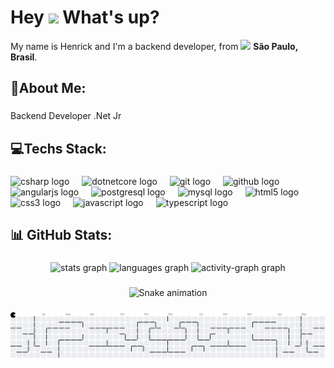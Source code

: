 <h1> Hey <img src="https://emojis.slackmojis.com/emojis/images/1577305505/7373/hand_wave.gif?1577305505" width="50" /> What's up?</h1>

<p> My name is Henrick and I'm a backend developer, from <img src="https://cdn-icons-png.flaticon.com/128/197/197386.png" width="17" /> <b>São Paulo, Brasil</b>. </p>

###

<h2 align="left">💫About Me:</h2>

###

<p align="left">Backend Developer .Net Jr</p>

###

<h2 align="left">💻Techs Stack:</h2>

###

<div align="left">
  <img src="https://cdn.jsdelivr.net/gh/devicons/devicon/icons/csharp/csharp-original.svg" height="40" alt="csharp logo"  />
  <img width="12" />
  <img src="https://cdn.jsdelivr.net/gh/devicons/devicon/icons/dotnetcore/dotnetcore-original.svg" height="40" alt="dotnetcore logo"  />
  <img width="12" />
  <img src="https://cdn.jsdelivr.net/gh/devicons/devicon/icons/git/git-original.svg" height="40" alt="git logo"  />
  <img width="12" />
  <img src="https://cdn.jsdelivr.net/gh/devicons/devicon/icons/github/github-original.svg" height="40" alt="github logo"  />
  <img width="12" />
  <img src="https://cdn.jsdelivr.net/gh/devicons/devicon/icons/angularjs/angularjs-original.svg" height="40" alt="angularjs logo"  />
  <img width="12" />
  <img src="https://cdn.jsdelivr.net/gh/devicons/devicon/icons/postgresql/postgresql-original.svg" height="40" alt="postgresql logo"  />
  <img width="12" />
  <img src="https://cdn.jsdelivr.net/gh/devicons/devicon/icons/mysql/mysql-original.svg" height="40" alt="mysql logo"  />
  <img width="12" />
  <img src="https://cdn.jsdelivr.net/gh/devicons/devicon/icons/html5/html5-original.svg" height="40" alt="html5 logo"  />
  <img width="12" />
  <img src="https://cdn.jsdelivr.net/gh/devicons/devicon/icons/css3/css3-original.svg" height="40" alt="css3 logo"  />
  <img width="12" />
  <img src="https://cdn.jsdelivr.net/gh/devicons/devicon/icons/javascript/javascript-original.svg" height="40" alt="javascript logo"  />
  <img width="12" />
  <img src="https://cdn.jsdelivr.net/gh/devicons/devicon/icons/typescript/typescript-original.svg" height="40" alt="typescript logo"  />
</div>

###

<h2 align="left">📊 GitHub Stats:</h2>

###

<div align="center">
  <img src="https://github-readme-stats.vercel.app/api?username=henrickk&hide_title=false&hide_rank=false&show_icons=true&include_all_commits=true&count_private=true&disable_animations=false&theme=nord&locale=en&hide_border=false&order=1" height="150" alt="stats graph"  />
  <img src="https://github-readme-stats.vercel.app/api/top-langs?username=henrickk&locale=en&hide_title=false&layout=compact&card_width=320&langs_count=5&theme=nord&hide_border=false&order=2" height="150" alt="languages graph"  />
  <img src="https://github-readme-activity-graph.vercel.app/graph?username=henrickk&radius=16&theme=nord&area=true&order=5" height="300" alt="activity-graph graph"  />
</<img src="https://raw.githubusercontent.com/Henrickk/Henrickk/output/snake.svg" alt="Snake <img src="https://raw.githubusercontent.com/Henrickk/Henrickk/output/snake.svg" alt="Snake animation" />

###

<img src="https://raw.githubusercontent.com/Henrickk/Henrickk/output/snake.svg" alt="Snake animation" />

###

<picture>
  <source media="(prefers-color-scheme: dark)" srcset="https://raw.githubusercontent.com/henrickk/henrickk/output/pacman-contribution-graph-dark.svg">
  <source media="(prefers-color-scheme: light)" srcset="https://raw.githubusercontent.com/henrickk/henrickk/output/pacman-contribution-graph.svg">
  <img alt="pacman contribution graph" src="https://raw.githubusercontent.com/henrickk/henrickk/output/pacman-contribution-graph.svg">
</picture>

###
